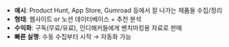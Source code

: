 - **예시**: Product Hunt, App Store, Gumroad 등에서 잘 나가는 제품들 수집/정리
- **형태**: 웹사이트 or 노션 데이터베이스 + 추천 분석
- **수익화**: 구독(무료/유료), 인디해커들에게 벤치마킹용 자료로 판매
- **빠른 실행**: 수동 수집부터 시작 → 자동화 가능